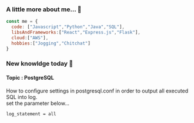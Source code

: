 ### A little more about me... 👋

```javascript:introduction.js
const me = {
  code: ["Javascript","Python","Java","SQL"],
  libsAndFrameworks:["React","Express.js","Flask"],
  cloud:["AWS"],
  hobbies:["Jogging","Chitchat"]
}
```

### New knowldge today 🤘

#### Topic : PostgreSQL

How to configure settings in postgresql.conf in order to output all executed SQL into log. <br>
set the parameter below...<br>
```
log_statement = all
```
